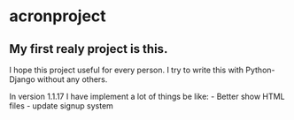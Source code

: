 # acronproject

## My first realy project is this.

I hope this project useful for every person. I try to write this with Python-Django without any others. 

In version 1.1.17 I have implement a lot of things be like:
    - Better show HTML files
    - update signup system